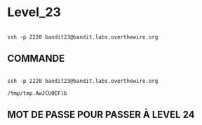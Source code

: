 # Level_23

```

ssh -p 2220 bandit23@bandit.labs.overthewire.org
```

## COMMANDE
```

ssh -p 2220 bandit23@bandit.labs.overthewire.org

/tmp/tmp.AwJCU0EFlb
```


## MOT DE PASSE POUR PASSER À LEVEL 24

```

```